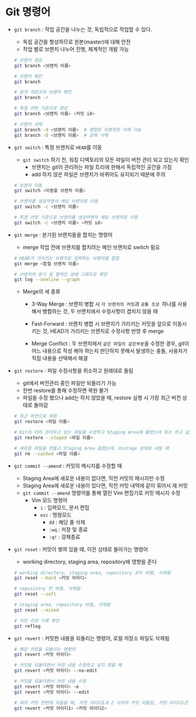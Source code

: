 # Git 명령어

- `git branch` : 작업 공간을 나누는 것, 독립적으로 작업할 수 있다.

  - 독립 공간을 형성하므로 원본(master)에 대해 안전
  - 작업 별로 브랜치 나누어 진행, 체계적인 개발 가능

  ```bash
  # 브랜치 생성
  git branch <브랜치 이름>
  
  # 브랜치 확인
  git branch
  
  # 원격 저장소의 브랜치 확인
  git branch -r
  
  # 특정 커밋 기준으로 생성
  git branch <브랜치 이름> <커밋 id>
  
  # 브랜치 삭제
  git branch -d <브랜치 이름>  # 병합된 브랜치만 삭제 가능
  git branch -D <브랜치 이름>  # 강제 삭제
  ```

  

- `git switch` : 특정 브랜치로 `HEAD`를 이동

  - `git switch` 하기 전, 워킹 디렉토리의 모든 파일이 버전 관리 되고 있는지 확인
    - 브랜치는 git이 관리하는 파일 트리에 한해서 독립적인 공간을 가짐
    - add 하지 않은 파일은 브랜치가 바뀌어도 유지되기 때문에 주의

  ```bash
  # 브랜치 이동
  git switch <이동할 브랜치 이름>
  
  # 브랜치를 생성하면서 해당 브랜치로 이동
  git switch -c <브랜치 이름>
  
  # 특정 커밋 기준으로 브랜치를 생성하면서 해당 브랜치로 이동
  git switch -c <브랜치 이름> <커밋 id>
  ```



- `git merge` : 분기된 브랜치들을 합치는 명령어

  - merge 작업 전에 브랜치를 합치려는 메인 브랜치로 switch 필요

  ```bash
  # HEAD가 가리키는 브랜치로 입력하는 브랜치를 합침
  git merge <합칠 브랜치 이름>
  
  # 브랜치의 분기 및 합쳐진 상태 그래프로 확인
  git log --oneline --graph
  ```
  
  - Merge의 세 종류
  
    - 3-Way Merge : 브랜치 병합 시 `각 브랜치의 커밋`과 `공통 조상 `하나를 사용해서 병합하는 것, 두 브랜치에서 수정사항이 겹치지 않을 때
  
    - Fast-Forward : 브랜치 병합 시 브랜치가 가리키는 커밋을 앞으로 이동시키는 것, HEAD가 가리키는 브랜치로 수정사항 반영 후 merge
  
    - Merge Conflict : 두 브랜치에서 `같은 파일의 같은부분`을 수정한 경우, git이 어느 내용으로 작성 해야 하는지 판단하지 못해서 발생하는 충돌, 사용자가 직접 내용을 선택해서 해결
  
      

- `git restore` : 파일 수정사항을 취소하고 원래대로 돌림

  - git에서 버전관리 중인 파일만 되돌리기 가능
  - 한번 restore를 통해 수정하면 복원 불가
  - 파일을 수정 했으나 add는 하지 않았을 때, restore 실행 시 가장 최근 버전 상태로 돌아감

  ```bash
  # 최근 버전으로 복원
  git restore <파일 이름>
  
  # Git이 이미 관리하고 있는 파일을 수정하고 Staging Area에 올렸는데 취소 하고 싶을 때
  git restore --staged <파일 이름>
  
  # 새로운 파일을 만들고 Staging Area 올렸는데, Unstage 상태로 내릴 때
  git rm --cached <파일 이름>
  
  ```

  

- `git commit --amend` : 커밋의 메시지를 수정할 때
  - Staging Area에 새로운 내용이 없다면, 직전 커밋의 메시지만 수정
  - Staging Area에 새로운 내용이 있다면, 직전 커밋 내역에 같이 묶어서 재 커밋
  - `git commit --amend` 명령어를 통해 열린 Vim 편집기로 커밋 메시지 수정
    - Vim 모드 명령어
      - `i` : 입력모드, 문서 편집
      - `esc` : 명령모드
        - `dd` : 해당 줄 삭제
        - `:wq` : 저장 및 종료
        - `:q!` : 강제종료



- `git reset` : 커밋이 쌓여 있을 때, 이전 상태로 돌아가는 명령어

  - working directory, staging area, repository에 영향을 준다	

  ```bash
  # working directory, staging area, repository 모두 바뀜, 삭제됨
  git reset --hard <커밋 아이디>
  
  # repository 만 바뀜, 삭제됨
  git reset --soft
  
  # staging area, repository 바뀜, 삭제됨
  git reset --mixed
  
  # 커밋 리셋 기록 확인
  git reflog
  ```
  
  

- `git revert` : 커밋한 내용을 되돌리는 명령어, 로컬 저장소 파일도 삭제됨

  ```bash
  # 해당 커밋을 되돌리는 명령어
  git revert <커밋 아이디>
  
  # 커밋을 되돌리면서 커밋 내용 수정하고 싶지 않을 때
  git revert <커밋 아이디> --no-edit
  
  # 커밋을 되돌리면서 커밋 내용 수정
  git revert <커밋 아이디> -e
  git revert <커밋 아이디> --edit
  
  # 여러 커밋 한번에 되돌릴 때, 커밋 아이디1과 2 사이의 커밋 되돌림, 커밋 아이디1은 미포함 2는 포함
  git revert <커밋 아이디1> <커밋 아이디2>
  ```

  
